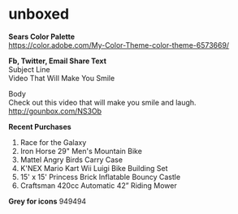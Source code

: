 # unboxed

<b>Sears Color Palette</b><br/>
https://color.adobe.com/My-Color-Theme-color-theme-6573669/

<b>Fb, Twitter, Email Share Text</b><br/>
Subject Line<br/>
Video That Will Make You Smile<br/>

Body<br/>
Check out this video that will make you smile and laugh. http://gounbox.com/NS3Ob<br/>

<b>Recent Purchases</b><br/>
1. Race for the Galaxy<br/>
2. Iron Horse 29" Men's Mountain Bike<br/>
3. Mattel Angry Birds Carry Case<br/>
4. K'NEX Mario Kart Wii Luigi Bike Building Set<br/>
5. 15' x 15' Princess Brick Inflatable Bouncy Castle<br/>
6. Craftsman 420cc Automatic 42” Riding Mower<br/>

<b>Grey for icons</b>
949494

